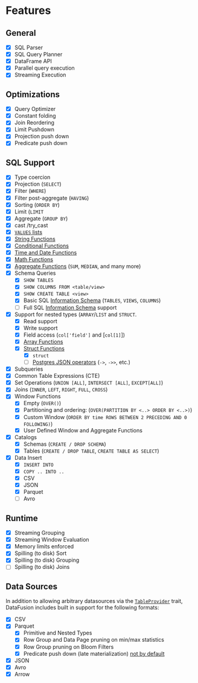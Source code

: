 <!---
  Licensed to the Apache Software Foundation (ASF) under one
  or more contributor license agreements.  See the NOTICE file
  distributed with this work for additional information
  regarding copyright ownership.  The ASF licenses this file
  to you under the Apache License, Version 2.0 (the
  "License"); you may not use this file except in compliance
  with the License.  You may obtain a copy of the License at

    http://www.apache.org/licenses/LICENSE-2.0

  Unless required by applicable law or agreed to in writing,
  software distributed under the License is distributed on an
  "AS IS" BASIS, WITHOUT WARRANTIES OR CONDITIONS OF ANY
  KIND, either express or implied.  See the License for the
  specific language governing permissions and limitations
  under the License.
-->

# Features

## General

- [x] SQL Parser
- [x] SQL Query Planner
- [x] DataFrame API
- [x] Parallel query execution
- [x] Streaming Execution

## Optimizations

- [x] Query Optimizer
- [x] Constant folding
- [x] Join Reordering
- [x] Limit Pushdown
- [x] Projection push down
- [x] Predicate push down

## SQL Support

- [x] Type coercion
- [x] Projection (`SELECT`)
- [x] Filter (`WHERE`)
- [x] Filter post-aggregate (`HAVING`)
- [x] Sorting (`ORDER BY`)
- [x] Limit (`LIMIT`
- [x] Aggregate (`GROUP BY`)
- [x] cast /try_cast
- [x] [`VALUES` lists](https://www.postgresql.org/docs/current/queries-values.html)
- [x] [String Functions](./sql/scalar_functions.md#string-functions)
- [x] [Conditional Functions](./sql/scalar_functions.md#conditional-functions)
- [x] [Time and Date Functions](./sql/scalar_functions.md#time-and-date-functions)
- [x] [Math Functions](./sql/scalar_functions.md#math-functions)
- [x] [Aggregate Functions](./sql/aggregate_functions.md) (`SUM`, `MEDIAN`, and many more)
- [x] Schema Queries
  - [x] `SHOW TABLES`
  - [x] `SHOW COLUMNS FROM <table/view>`
  - [x] `SHOW CREATE TABLE <view>`
  - [x] Basic SQL [Information Schema](./sql/information_schema.md) (`TABLES`, `VIEWS`, `COLUMNS`)
  - [ ] Full SQL [Information Schema](./sql/information_schema.md) support
- [x] Support for nested types (`ARRAY`/`LIST` and `STRUCT`.
  - [x] Read support
  - [x] Write support
  - [x] Field access (`col['field']` and [`col[1]`])
  - [x] [Array Functions](./sql/scalar_functions.md#array-functions)
  - [x] [Struct Functions](./sql/scalar_functions.md#struct-functions)
    - [x] `struct`
    - [ ] [Postgres JSON operators](https://github.com/apache/datafusion/issues/6631) (`->`, `->>`, etc.)
- [x] Subqueries
- [x] Common Table Expressions (CTE)
- [x] Set Operations (`UNION [ALL]`, `INTERSECT [ALL]`, `EXCEPT[ALL]`)
- [x] Joins (`INNER`, `LEFT`, `RIGHT`, `FULL`, `CROSS`)
- [x] Window Functions
  - [x] Empty (`OVER()`)
  - [x] Partitioning and ordering: (`OVER(PARTITION BY <..> ORDER BY <..>)`)
  - [x] Custom Window (`ORDER BY time ROWS BETWEEN 2 PRECEDING AND 0 FOLLOWING)`)
  - [x] User Defined Window and Aggregate Functions
- [x] Catalogs
  - [x] Schemas (`CREATE / DROP SCHEMA`)
  - [x] Tables (`CREATE / DROP TABLE`, `CREATE TABLE AS SELECT`)
- [x] Data Insert
  - [x] `INSERT INTO`
  - [x] `COPY .. INTO ..`
  - [x] CSV
  - [x] JSON
  - [x] Parquet
  - [ ] Avro

## Runtime

- [x] Streaming Grouping
- [x] Streaming Window Evaluation
- [x] Memory limits enforced
- [x] Spilling (to disk) Sort
- [x] Spilling (to disk) Grouping
- [ ] Spilling (to disk) Joins

## Data Sources

In addition to allowing arbitrary datasources via the [`TableProvider`]
trait, DataFusion includes built in support for the following formats:

- [x] CSV
- [x] Parquet
  - [x] Primitive and Nested Types
  - [x] Row Group and Data Page pruning on min/max statistics
  - [x] Row Group pruning on Bloom Filters
  - [x] Predicate push down (late materialization) [not by default](https://github.com/apache/datafusion/issues/3463)
- [x] JSON
- [x] Avro
- [x] Arrow

[`tableprovider`]: https://docs.rs/datafusion/latest/datafusion/catalog/trait.TableProvider.html
